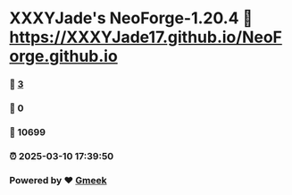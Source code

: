 # XXXYJade's NeoForge-1.20.4 :link: https://XXXYJade17.github.io/NeoForge.github.io 
### :page_facing_up: [3](https://XXXYJade17.github.io/NeoForge.github.io/tag.html) 
### :speech_balloon: 0 
### :hibiscus: 10699 
### :alarm_clock: 2025-03-10 17:39:50 
### Powered by :heart: [Gmeek](https://github.com/Meekdai/Gmeek)
